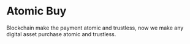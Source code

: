# Atomic Buy

Blockchain make the payment atomic and trustless, now we make any digital asset purchase atomic and trustless. 



